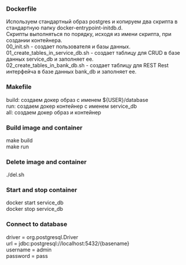 ### Dockerfile
Используем стандартный образ postgres и копируем два скрипта в стандартную папку docker-entrypoint-initdb.d.<br>
Скрипты выполняться по порядку, исходя из имени скрипта, при создании контейнера.<br>
00_init.sh - создает пользователя и базы данных.<br>
01_create_tables_in_service_db.sh - создает таблицу для CRUD в базе данных service_db и заполняет ее.<br>
02_create_tables_in_bank_db.sh - создает таблицу для REST Rest интерфейча в базе данных bank_db и заполняет ее.<br>

### Makefile
build: создаем докер образ с именем ${USER}/database<br>
run: создаем докер контейнер с именем service_db<br>
all: создаем докер образ и контейнер
### Build image and container
make build<br>
make run<br>
### Delete image and container
./del.sh<br>
### Start and stop container
docker start service_db<br>
docker stop service_db<br>
### Connect to database
driver = org.postgresql.Driver<br>
url = jdbc:postgresql://localhost:5432/{basename}<br>
username = admin<br>
password = pass<br>
